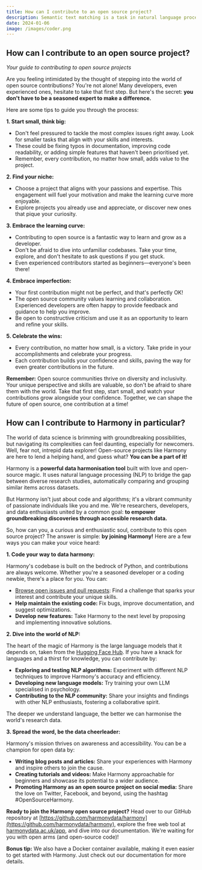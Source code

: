 ```yaml
---
title: How can I contribute to an open source project?
description: Semantic text matching is a task in natural language processing involving estimating the semantic similarity between two texts. For exam...
date: 2024-01-06
image: /images/coder.png
---
```



## How can I contribute to an open source project?

_Your guide to contributing to open source projects_

Are you feeling intimidated by the thought of stepping into the world of open source contributions? You're not alone! Many developers, even experienced ones, hesitate to take that first step. But here's the secret: **you don't have to be a seasoned expert to make a difference.**

Here are some tips to guide you through the process:

**1. Start small, think big:**

- Don't feel pressured to tackle the most complex issues right away. Look for smaller tasks that align with your skills and interests.
- These could be fixing typos in documentation, improving code readability, or adding simple features that haven't been prioritised yet.
- Remember, every contribution, no matter how small, adds value to the project.

**2. Find your niche:**

- Choose a project that aligns with your passions and expertise. This engagement will fuel your motivation and make the learning curve more enjoyable.
- Explore projects you already use and appreciate, or discover new ones that pique your curiosity.

**3. Embrace the learning curve:**

- Contributing to open source is a fantastic way to learn and grow as a developer. 
- Don't be afraid to dive into unfamiliar codebases. Take your time, explore, and don't hesitate to ask questions if you get stuck.
- Even experienced contributors started as beginners—everyone's been there!

**4. Embrace imperfection:**

- Your first contribution might not be perfect, and that's perfectly OK!
- The open source community values learning and collaboration. Experienced developers are often happy to provide feedback and guidance to help you improve.
- Be open to constructive criticism and use it as an opportunity to learn and refine your skills.

**5. Celebrate the wins:**

- Every contribution, no matter how small, is a victory. Take pride in your accomplishments and celebrate your progress.
- Each contribution builds your confidence and skills, paving the way for even greater contributions in the future.

**Remember:** Open source communities thrive on diversity and inclusivity. Your unique perspective and skills are valuable, so don't be afraid to share them with the world. Take that first step, start small, and watch your contributions grow alongside your confidence. Together, we can shape the future of open source, one contribution at a time!


## How can I contribute to Harmony in particular?

The world of data science is brimming with groundbreaking possibilities, but navigating its complexities can feel daunting, especially for newcomers. Well, fear not, intrepid data explorer! Open-source projects like Harmony are here to lend a helping hand, and guess what? **You can be a part of it!** 

Harmony is a **powerful data harmonisation tool** built with love and open-source magic. It uses natural language processing (NLP) to bridge the gap between diverse research studies, automatically comparing and grouping similar items across datasets. 

But Harmony isn't just about code and algorithms; it's a vibrant community of passionate individuals like you and me. We're researchers, developers, and data enthusiasts united by a common goal: **to empower groundbreaking discoveries through accessible research data.** 

So, how can you, a curious and enthusiastic soul, contribute to this open source project? The answer is simple: **by joining Harmony!** Here are a few ways you can make your voice heard:

**1. Code your way to data harmony:** 

Harmony's codebase is built on the bedrock of Python, and contributions are always welcome. Whether you're a seasoned developer or a coding newbie, there's a place for you. You can:

* [Browse open issues and pull requests](https://github.com/harmonydata/harmony/issues): Find a challenge that sparks your interest and contribute your unique skills.
* **Help maintain the existing code:** Fix bugs, improve documentation, and suggest optimizations.
* **Develop new features:** Take Harmony to the next level by proposing and implementing innovative solutions.

**2. Dive into the world of NLP:** 

The heart of the magic of Harmony is the large language models that it depends on, taken from the [Hugging Face Hub](https://huggingface.co/docs/hub/models-the-hub). If you have a knack for languages and a thirst for knowledge, you can contribute by:

* **Exploring and testing NLP algorithms:** Experiment with different NLP techniques to improve Harmony's accuracy and efficiency.
* **Developing new language models:** Try training your own LLM specialised in psychology.
* **Contributing to the NLP community:** Share your insights and findings with other NLP enthusiasts, fostering a collaborative spirit.

The deeper we understand language, the better we can harmonise the world's research data.

**3. Spread the word, be the data cheerleader:** 

Harmony's mission thrives on awareness and accessibility. You can be a champion for open data by:

* **Writing blog posts and articles:** Share your experiences with Harmony and inspire others to join the cause.
* **Creating tutorials and videos:** Make Harmony approachable for beginners and showcase its potential to a wider audience.
* **Promoting Harmony as an open source project on social media:** Share the love on Twitter, Facebook, and beyond, using the hashtag #OpenSourceHarmony.

**Ready to join the Harmony open source project?** Head over to our GitHub repository at [https://github.com/harmonydata/harmony](https://github.com/harmonydata/harmony), explore the free web tool at [harmonydata.ac.uk/app](https://harmonydata.ac.uk/app), and dive into our documentation. We're waiting for you with open arms (and open-source code)!

**Bonus tip:** We also have a Docker container available, making it even easier to get started with Harmony. Just check out our documentation for more details.


